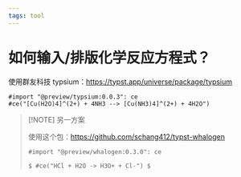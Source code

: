 ```yaml
---
tags: tool
---
```


# 如何输入/排版化学反应方程式？

使用群友科技 typsium：https://typst.app/universe/package/typsium

```typst
#import "@preview/typsium:0.0.3": ce
#ce("[Cu(H2O)4]^(2+) + 4NH3 --> [Cu(NH3)4]^(2+) + 4H2O")
```

> [!NOTE] 另一方案
>
> 使用这个包：https://github.com/schang412/typst-whalogen
>
> ```typst
> #import "@preview/whalogen:0.3.0": ce
>
> $ #ce("HCl + H2O -> H3O+ + Cl-") $
> ```
